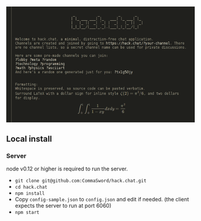 [![hack.chat screenshot](https://raw.githubusercontent.com/AndrewBelt/hack.chat/master/screenshot.png)](https://hack.chat/)

## Local install

### Server

node v0.12 or higher is required to run the server.

* `git clone git@github.com:CommaSword/hack.chat.git`
* `cd hack.chat`
* `npm install`
* Copy `config-sample.json` to `config.json` and edit if needed. (the client expects the server to run at port 6060)
* `npm start`
